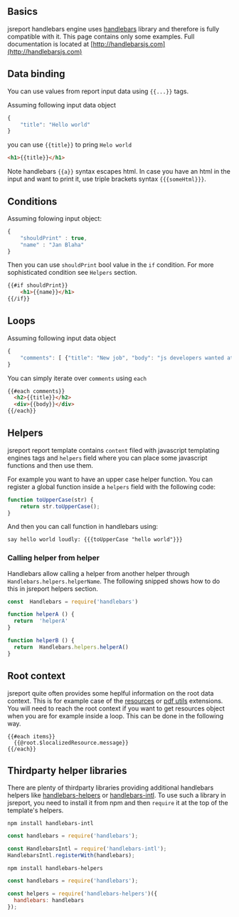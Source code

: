 
## Basics

jsreport handlebars engine uses [handlebars](http://handlebarsjs.com) library and therefore is fully compatible with it. This page contains only some examples. Full documentation is located at [http://handlebarsjs.com](http://handlebarsjs.com)

## Data binding

You can use values from report input data using `{{...}}` tags.

Assuming following input data object
```js
{
    "title": "Hello world"
}
```

you can use `{{title}}` to pring `Helo world`
```html
<h1>{{title}}</h1>
```

Note handlebars `{{a}}` syntax escapes html. In case you have an html in the input and want to print it, use triple brackets syntax `{{{someHtml}}}`.

## Conditions

Assuming folowing input object:
```js
{
    "shouldPrint" : true,
    "name" : "Jan Blaha"
}
```

Then you can use `shouldPrint` bool value in the `if` condition. For more sophisticated condition see `Helpers` section.

```html
{{#if shouldPrint}}
    <h1>{{name}}</h1>
{{/if}}
```

## Loops

Assuming following input data object
```js
{
    "comments": [ {"title": "New job", "body": "js developers wanted at... " }]
}
```

You can simply iterate over `comments` using `each`
```html
{{#each comments}}
  <h2>{{title}}</h2>
  <div>{{body}}</div>
{{/each}}
```

## Helpers

jsreport report template contains `content` filed with javascript templating engines tags and `helpers` field where you can place some javascript functions and then use them.

For example you want to have an upper case helper function. You can register a global function inside a `helpers` field with the following code:

```javascript
function toUpperCase(str) {
    return str.toUpperCase();
}
```

And then you can call function in handlebars using:
```html
say hello world loudly: {{{toUpperCase "hello world"}}}
```

### Calling helper from helper
Handlebars allow calling a helper from another helper through `Handlebars.helpers.helperName`.
The following snipped shows how to do this in jsreport helpers section.

```js
const  Handlebars = require('handlebars')

function helperA () {
  return  'helperA'
}

function helperB () {
  return  Handlebars.helpers.helperA()
}
```

## Root context
jsreport quite often provides some heplful information on the root data context. This is for example case of the [resources](/learn/resources) or [pdf utils](/learn/pdf-utils) extensions.  You will need to reach the root context if you want to get resources object when you are for example inside a loop. This can be done in the following way.

```
{{#each items}}
  {{@root.$localizedResource.message}}
{{/each}}
```

## Thirdparty helper libraries
There are plenty of thirdparty libraries providing additional handlebars helpers like [handlebars-helpers](https://github.com/assemble/handlebars-helpers) or [handlebars-intl](http://formatjs.io/handlebars/). To use such a library in jsreport, you need to install it from npm and then `require` it at the top of the template's helpers.

`npm install handlebars-intl`
```js
const handlebars = require('handlebars');

const HandlebarsIntl = require('handlebars-intl');
HandlebarsIntl.registerWith(handlebars);
```

`npm install handlebars-helpers`
```js
const handlebars = require('handlebars');

const helpers = require('handlebars-helpers')({
  handlebars: handlebars
});
```
